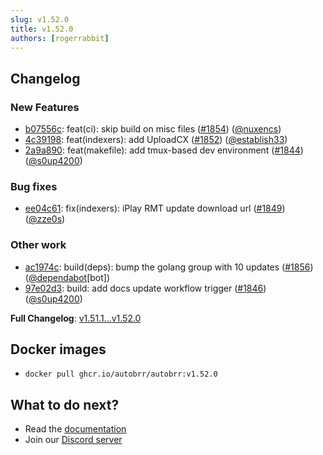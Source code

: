 ```yaml
---
slug: v1.52.0
title: v1.52.0
authors: [rogerrabbit]
---
```


## Changelog

### New Features

* [b07556c](https://github.com/autobrr/autobrr/commit/b07556ceaa855db57040f2843fcd657275682217): feat(ci): skip build on misc files ([#1854](https://github.com/autobrr/autobrr/pull/1854)) ([@nuxencs](https://github.com/nuxencs))
* [4c39198](https://github.com/autobrr/autobrr/commit/4c39198c3731002a3d7bc95208291ba958201eb7): feat(indexers): add UploadCX ([#1852](https://github.com/autobrr/autobrr/pull/1852)) ([@establish33](https://github.com/establish33))
* [2a9a890](https://github.com/autobrr/autobrr/commit/2a9a890e9721d504c7cc379d33be03c7ac125a97): feat(makefile): add tmux-based dev environment ([#1844](https://github.com/autobrr/autobrr/pull/1844)) ([@s0up4200](https://github.com/s0up4200))

### Bug fixes

* [ee04c61](https://github.com/autobrr/autobrr/commit/ee04c61a543fdfa54bec0eec6b116797f6aaad47): fix(indexers): iPlay RMT update download url ([#1849](https://github.com/autobrr/autobrr/pull/1849)) ([@zze0s](https://github.com/zze0s))

### Other work

* [ac1974c](https://github.com/autobrr/autobrr/commit/ac1974c8d50fced1cc72be96d72d8debd0dd84ec): build(deps): bump the golang group with 10 updates ([#1856](https://github.com/autobrr/autobrr/pull/1856)) ([@dependabot](https://github.com/dependabot)[bot])
* [97e02d3](https://github.com/autobrr/autobrr/commit/97e02d3d796afa274ef5de49cb40d89bef66f7d3): build: add docs update workflow trigger ([#1846](https://github.com/autobrr/autobrr/pull/1846)) ([@s0up4200](https://github.com/s0up4200))

**Full Changelog**: [v1.51.1...v1.52.0](https://github.com/autobrr/autobrr/compare/v1.51.1...v1.52.0)

## Docker images

* `docker pull ghcr.io/autobrr/autobrr:v1.52.0`

## What to do next?

* Read the [documentation](https://autobrr.com)
* Join our [Discord server](https://discord.gg/WQ2eUycxyT)
